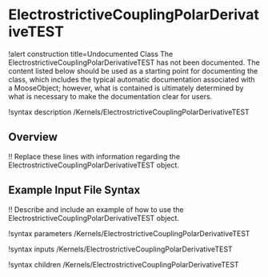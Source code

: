 # ElectrostrictiveCouplingPolarDerivativeTEST

!alert construction title=Undocumented Class
The ElectrostrictiveCouplingPolarDerivativeTEST has not been documented. The content listed below should be used as a starting point for
documenting the class, which includes the typical automatic documentation associated with a
MooseObject; however, what is contained is ultimately determined by what is necessary to make the
documentation clear for users.

!syntax description /Kernels/ElectrostrictiveCouplingPolarDerivativeTEST

## Overview

!! Replace these lines with information regarding the ElectrostrictiveCouplingPolarDerivativeTEST object.

## Example Input File Syntax

!! Describe and include an example of how to use the ElectrostrictiveCouplingPolarDerivativeTEST object.

!syntax parameters /Kernels/ElectrostrictiveCouplingPolarDerivativeTEST

!syntax inputs /Kernels/ElectrostrictiveCouplingPolarDerivativeTEST

!syntax children /Kernels/ElectrostrictiveCouplingPolarDerivativeTEST

